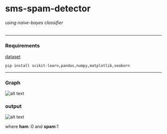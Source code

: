 # sms-spam-detector
###### using naive-bayes classifier
---
### Requirements

[dataset](https://www.kaggle.com/uciml/sms-spam-collection-dataset/version/1)
 ```
 pip install scikit-learn,pandas,numpy,matplotlib,seaborn
 ```
 ___
### Graph
![alt text](https://github.com/ravularohit/sms-spam-detector/blob/master/images/Figure_1.png)
### output
![alt text](https://github.com/ravularohit/sms-spam-detector/blob/master/images/Screenshot%20from%202019-06-26%2021-21-41.png)

where **ham** :0 and **spam**:1
